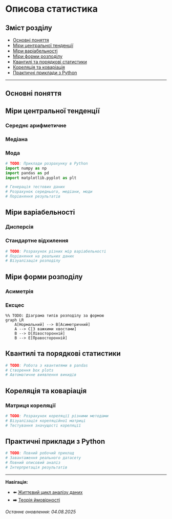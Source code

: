# Описова статистика

## Зміст розділу

-   [Основні поняття](#основні-поняття)
-   [Міри центральної тенденції](#міри-центральної-тенденції)
-   [Міри варіабельності](#міри-варіабельності)
-   [Міри форми розподілу](#міри-форми-розподілу)
-   [Квантилі та порядкові статистики](#квантилі-та-порядкові-статистики)
-   [Кореляція та коваріація](#кореляція-та-коваріація)
-   [Практичні приклади з Python](#практичні-приклади-з-python)

---

## Основні поняття

<!-- TODO: Визначення описової статистики -->
<!-- Різниця між описовою та інференційною статистикою -->
<!-- Роль у процесі аналізу даних -->

## Міри центральної тенденції

<!-- TODO: Детальний розбір середнього арифметичного -->
<!-- Медіана: коли використовувати -->
<!-- Мода: особливості застосування -->
<!-- Зважене середнє -->

### Середнє арифметичне

<!-- TODO: Формула, властивості, обмеження -->

### Медіана

<!-- TODO: Розрахунок для парної/непарної кількості спостережень -->
<!-- Стійкість до викидів -->

### Мода

<!-- TODO: Унімодальні, білмодальні, мультимодальні розподіли -->

```python
# TODO: Приклади розрахунку в Python
import numpy as np
import pandas as pd
import matplotlib.pyplot as plt

# Генерація тестових даних
# Розрахунок середнього, медіани, моди
# Порівняння результатів
```

## Міри варіабельності

<!-- TODO: Дисперсія та стандартне відхилення -->
<!-- Коефіцієнт варіації -->
<!-- Розмах та міжквартильний розмах -->
<!-- Середнє абсолютне відхилення -->

### Дисперсія

<!-- TODO: Популяційна vs вибіркова дисперсія -->
<!-- Математичні властивості -->

### Стандартне відхилення

<!-- TODO: Інтерпретація, одиниці вимірювання -->
<!-- Правило трьох сигм -->

```python
# TODO: Розрахунок різних мір варіабельності
# Порівняння на реальних даних
# Візуалізація розподілу
```

## Міри форми розподілу

<!-- TODO: Асиметрія (skewness) -->
<!-- Ексцес (kurtosis) -->
<!-- Інтерпретація та практичне значення -->

### Асиметрія

<!-- TODO: Лівостороння vs правостороння асиметрія -->
<!-- Методи розрахунку -->

### Ексцес

<!-- TODO: Платикуртичний, мезокуртичний, лептокуртичний -->

```mermaid
%% TODO: Діаграма типів розподілу за формою
graph LR
    A[Нормальний] --> B[Асиметричний]
    A --> C[З важкими хвостами]
    B --> D[Лівосторонній]
    B --> E[Правосторонній]
```

## Квантилі та порядкові статистики

<!-- TODO: Квартилі, дециль, перцентилі -->
<!-- Box plot та його інтерпретація -->
<!-- Виявлення викидів через IQR -->

```python
# TODO: Робота з квантилями в pandas
# Створення box plots
# Автоматичне виявлення викидів
```

## Кореляція та коваріація

<!-- TODO: Коваріація: визначення та обмеження -->
<!-- Кореляція Пірсона -->
<!-- Рангова кореляція Спірмена -->
<!-- Інтерпретація кореляційних коефіцієнтів -->

### Матриця кореляції

<!-- TODO: Побудова та інтерпретація -->
<!-- Візуалізація heatmap -->

```python
# TODO: Розрахунок кореляції різними методами
# Візуалізація кореляційної матриці
# Тестування значущості кореляції
```

## Практичні приклади з Python

<!-- TODO: Комплексний приклад аналізу датасету -->
<!-- Використання pandas.describe() -->
<!-- Створення звіту з описової статистики -->

```python
# TODO: Повний робочий приклад
# Завантаження реального датасету
# Повний описовий аналіз
# Інтерпретація результатів
```

---

**Навігація:**

-   ⬅️ [Життєвий цикл аналізу даних](./03_життєвий_цикл_аналізу_даних.md)
-   ➡️ [Теорія ймовірності](./05_теорія_ймовірності.md)

_Останнє оновлення: 04.08.2025_
